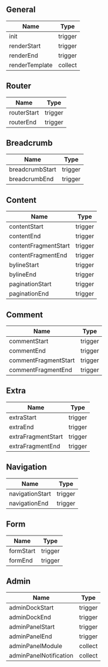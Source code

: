 General
-------

<table>
	<thead>
		<tr>
			<th>Name</th>
			<th>Type</th>			
		</tr>
	</thead>
	<tbody>
		<tr>
			<td>init</td>
			<td>trigger</td>
		</tr>
		<tr>
			<td>renderStart</td>
			<td>trigger</td>
		</tr>
		<tr>
			<td>renderEnd</td>
			<td>trigger</td>
		</tr>
		<tr>
			<td>renderTemplate</td>
			<td>collect</td>
		</tr>
	</tbody>
</table>


Router
------

<table>
	<thead>
		<tr>
			<th>Name</th>
			<th>Type</th>
		</tr>
	</thead>
	<tbody>
		<tr>
			<td>routerStart</td>
			<td>trigger</td>
		</tr>
		<tr>
			<td>routerEnd</td>
			<td>trigger</td>
		</tr>
	</tbody>
</table>


Breadcrumb
----------

<table>
	<thead>
		<tr>
			<th>Name</th>
			<th>Type</th>
		</tr>
	</thead>
	<tbody>
		<tr>
			<td>breadcrumbStart</td>
			<td>trigger</td>
		</tr>
		<tr>
			<td>breadcrumbEnd</td>
			<td>trigger</td>
		</tr>
	</tbody>
</table>


Content
-------

<table>
	<thead>
		<tr>
			<th>Name</th>
			<th>Type</th>
		</tr>
	</thead>
	<tbody>
		<tr>
			<td>contentStart</td>
			<td>trigger</td>
		</tr>
		<tr>
			<td>contentEnd</td>
			<td>trigger</td>
		</tr>
		<tr>
			<td>contentFragmentStart</td>
			<td>trigger</td>
		</tr>
		<tr>
			<td>contentFragmentEnd</td>
			<td>trigger</td>
		</tr>
		<tr>
			<td>bylineStart</td>
			<td>trigger</td>
		</tr>
		<tr>
			<td>bylineEnd</td>
			<td>trigger</td>
		</tr>
		<tr>
			<td>paginationStart</td>
			<td>trigger</td>
		</tr>
		<tr>
			<td>paginationEnd</td>
			<td>trigger</td>
		</tr>
	</tbody>
</table>


Comment
-------

<table>
	<thead>
		<tr>
			<th>Name</th>
			<th>Type</th>
		</tr>
	</thead>
	<tbody>
		<tr>
			<td>commentStart</td>
			<td>trigger</td>
		</tr>
		<tr>
			<td>commentEnd</td>
			<td>trigger</td>
		</tr>
		<tr>
			<td>commentFragmentStart</td>
			<td>trigger</td>
		</tr>
		<tr>
			<td>commentFragmentEnd</td>
			<td>trigger</td>
		</tr>
	</tbody>
</table>


Extra
-----

<table>
	<thead>
		<tr>
			<th>Name</th>
			<th>Type</th>
		</tr>
	</thead>
	<tbody>
		<tr>
			<td>extraStart</td>
			<td>trigger</td>
		</tr>
		<tr>
			<td>extraEnd</td>
			<td>trigger</td>
		</tr>
		<tr>
			<td>extraFragmentStart</td>
			<td>trigger</td>
		</tr>
		<tr>
			<td>extraFragmentEnd</td>
			<td>trigger</td>
		</tr>
	</tbody>
</table>


Navigation
----------

<table>
	<thead>
		<tr>
			<th>Name</th>
			<th>Type</th>
		</tr>
	</thead>
	<tbody>
		<tr>
			<td>navigationStart</td>
			<td>trigger</td>
		</tr>
		<tr>
			<td>navigationEnd</td>
			<td>trigger</td>
		</tr>
	</tbody>
</table>


Form
----

<table>
	<thead>
		<tr>
			<th>Name</th>
			<th>Type</th>
		</tr>
	</thead>
	<tbody>
		<tr>
			<td>formStart</td>
			<td>trigger</td>
		</tr>
		<tr>
			<td>formEnd</td>
			<td>trigger</td>
		</tr>
	</tbody>
</table>


Admin
-----

<table>
	<thead>
		<tr>
			<th>Name</th>
			<th>Type</th>
		</tr>
	</thead>
	<tbody>
		<tr>
			<td>adminDockStart</td>
			<td>trigger</td>
		</tr>
		<tr>
			<td>adminDockEnd</td>
			<td>trigger</td>
		</tr>
		<tr>
			<td>adminPanelStart</td>
			<td>trigger</td>
		</tr>
		<tr>
			<td>adminPanelEnd</td>
			<td>trigger</td>
		</tr>
		<tr>
			<td>adminPanelModule</td>
			<td>collect</td>
		</tr>
		<tr>
			<td>adminPanelNotification</td>
			<td>collect</td>
		</tr>
	</tbody>
</table>